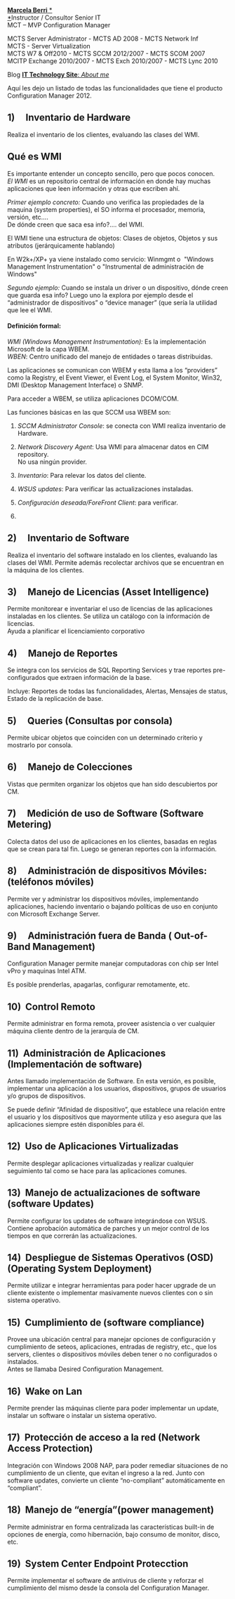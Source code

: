 [**Marcela Berri** *\
*](https://plus.google.com/102022832380927697290/posts/p/pub)Instructor
/ Consultor Senior IT\
MCT – MVP Configuration Manager

MCTS Server Administrator - MCTS AD 2008 - MCTS Network Inf\
MCTS - Server Virtualization\
MCTS W7 & Off2010 - MCTS SCCM 2012/2007 - MCTS SCOM 2007\
MCITP Exchange 2010/2007 - MCTS Exch 2010/2007 - MCTS Lync 2010

Blog [**IT Technology Site**: *About
me*](http://ittechnologysite.blogspot.com.ar/)

Aquí les dejo un listado de todas las funcionalidades que tiene el
producto Configuration Manager 2012.

1)     Inventario de Hardware
-----------------------------

Realiza el inventario de los clientes, evaluando las clases del WMI.

Qué es WMI 
-----------

Es importante entender un concepto sencillo, pero que pocos conocen.\
*El WMI* es un repositorio central de información en donde hay muchas
aplicaciones que leen información y otras que escriben ahí.

*Primer ejemplo concreto:* Cuando uno verifica las propiedades de la
maquina (system properties), el SO informa el procesador, memoria,
versión, etc….\
De dónde creen que saca esa info?.... del WMI.

El WMI tiene una estructura de objetos: Clases de objetos, Objetos y sus
atributos (jerárquicamente hablando)

En W2k+/XP+ ya viene instalado como servicio: Winmgmt o  "Windows
Management Instrumentation" o "Instrumental de administración de
Windows"

*Segundo ejemplo:* Cuando se instala un driver o un dispositivo, dónde
creen que guarda esa info? Luego uno la explora por ejemplo desde el
“administrador de dispositivos” o “device manager” (que sería la
utilidad que lee el WMI.

#### Definición formal:

*WMI (Windows Management Instrumentation):* Es la implementación
Microsoft de la capa WBEM.\
*WBEN*: Centro unificado del manejo de entidades o tareas distribuidas.

Las aplicaciones se comunican con WBEM y esta llama a los “providers”
como la Registry, el Event Viewer, el Event Log, el System Monitor,
Win32, DMI (Desktop Management Interface) o SNMP.

Para acceder a WBEM, se utiliza aplicaciones DCOM/COM.

Las funciones básicas en las que SCCM usa WBEM son:

1.  *SCCM Administrator Console*: se conecta con WMI realiza inventario
    de Hardware.

2.  *Network Discovery Agent*: Usa WMI para almacenar datos en CIM
    repository.\
    No usa ningún provider.

3.  *Inventario*: Para relevar los datos del cliente.

4.  *WSUS updates*: Para verificar las actualizaciones instaladas.

5.  *Configuración deseada/ForeFront Client*: para verificar.

6.  

2)     Inventario de Software
-----------------------------

Realiza el inventario del software instalado en los clientes, evaluando
las clases del WMI. Permite además recolectar archivos que se encuentran
en la máquina de los clientes.

<span id="more" class="anchor"></span>

3)     Manejo de Licencias (Asset Intelligence)
-----------------------------------------------

Permite monitorear e inventariar el uso de licencias de las aplicaciones
instaladas en los clientes. Se utiliza un catálogo con la información de
licencias.\
Ayuda a planificar el licenciamiento corporativo

4)     Manejo de Reportes 
--------------------------

Se integra con los servicios de SQL Reporting Services y trae reportes
pre-configurados que extraen información de la base.

Incluye: Reportes de todas las funcionalidades, Alertas, Mensajes de
status, Estado de la replicación de base.

5)     Queries (Consultas por consola)
--------------------------------------

Permite ubicar objetos que coinciden con un determinado criterio y
mostrarlo por consola.

6)     Manejo de Colecciones
----------------------------

Vistas que permiten organizar los objetos que han sido descubiertos por
CM.

7)     Medición de uso de Software (Software Metering)
------------------------------------------------------

Colecta datos del uso de aplicaciones en los clientes, basadas en reglas
que se crean para tal fin. Luego se generan reportes con la información.

8)     Administración de dispositivos Móviles: (teléfonos móviles)
------------------------------------------------------------------

Permite ver y administrar los dispositivos móviles, implementando
aplicaciones, haciendo inventario o bajando políticas de uso en conjunto
con Microsoft Exchange Server.

9)     Administración fuera de Banda ( Out-of-Band Management)
--------------------------------------------------------------

Configuration Manager permite manejar computadoras con chip ser Intel
vPro y maquinas Intel ATM.

Es posible prenderlas, apagarlas, configurar remotamente, etc.

10)  Control Remoto
-------------------

Permite administrar en forma remota, proveer asistencia o ver cualquier
máquina cliente dentro de la jerarquía de CM.

11)  Administración de Aplicaciones (Implementación de software)
----------------------------------------------------------------

Antes llamado implementación de Software. En esta versión, es posible,
implementar una aplicación a los usuarios, dispositivos, grupos de
usuarios y/o grupos de dispositivos.

Se puede definir “Afinidad de dispositivo”, que establece una relación
entre el usuario y los dispositivos que mayormente utiliza y eso asegura
que las aplicaciones siempre estén disponibles para él.

12)  Uso de Aplicaciones Virtualizadas
--------------------------------------

Permite desplegar aplicaciones virtualizadas y realizar cualquier
seguimiento tal como se hace para las aplicaciones comunes.

13)  Manejo de actualizaciones de software (software Updates)
-------------------------------------------------------------

Permite configurar los updates de software integrándose con WSUS.
Contiene aprobación automática de parches y un mejor control de los
tiempos en que correrán las actualizaciones.

14)  Despliegue de Sistemas Operativos (OSD)(Operating System Deployment)
-------------------------------------------------------------------------

Permite utilizar e integrar herramientas para poder hacer upgrade de un
cliente existente o implementar masivamente nuevos clientes con o sin
sistema operativo.

15)  Cumplimiento de (software compliance)
------------------------------------------

Provee una ubicación central para manejar opciones de configuración y
cumplimiento de seteos, aplicaciones, entradas de registry, etc., que
los servers, clientes o dispositivos móviles deben tener o no
configurados o instalados.\
Antes se llamaba Desired Configuration Management.

16)  Wake on Lan
----------------

Permite prender las máquinas cliente para poder implementar un update,
instalar un software o instalar un sistema operativo.

17)  Protección de acceso a la red (Network Access Protection)
--------------------------------------------------------------

Integración con Windows 2008 NAP, para poder remediar situaciones de no
cumplimiento de un cliente, que evitan el ingreso a la red. Junto con
software updates, convierte un cliente “no-compliant” automáticamente en
“compliant”.

18)  Manejo de “energía”(power management)
------------------------------------------

Permite administrar en forma centralizada las características built-in
de opciones de energía, como hibernación, bajo consumo de monitor,
disco, etc.

19)  System Center Endpoint Protecction
---------------------------------------

Permite implementar el software de antivirus de cliente y reforzar el
cumplimiento del mismo desde la consola del Configuration Manager.
